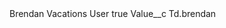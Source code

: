 <?xml version="1.0" encoding="UTF-8"?>
<CustomMetadata xmlns="http://soap.sforce.com/2006/04/metadata" xmlns:xsi="http://www.w3.org/2001/XMLSchema-instance" xmlns:xsd="http://www.w3.org/2001/XMLSchema">
    <label>Brendan Vacations User</label>
    <protected>true</protected>
    <values>
        <field>Value__c</field>
        <value xsi:type="xsd:string">Td.brendan</value>
    </values>
</CustomMetadata>
